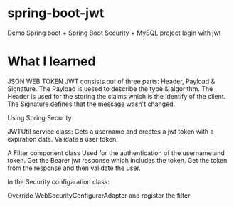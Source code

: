 # spring-boot-jwt
Demo Spring boot + Spring Boot Security + MySQL project login with jwt

# What I learned

JSON WEB TOKEN
JWT consists out of three parts: Header, Payload & Signature.
The Payload is uesed to describe the type & algorithm.
The Header is used for the storing the claims which is the identify of the client.
The Signature defines that the message wasn't changed.

Using Spring Security

JWTUtil service class:
Gets a username and creates a jwt token with a expiration date.
Validate a user token.

A Filter component class
Used for the authentication of the username and token.
Get the Bearer jwt response which includes the token.
Get the token from the response and then validate the user.

In the Security configaration class:

Override WebSecurityConfigurerAdapter and register the filter
